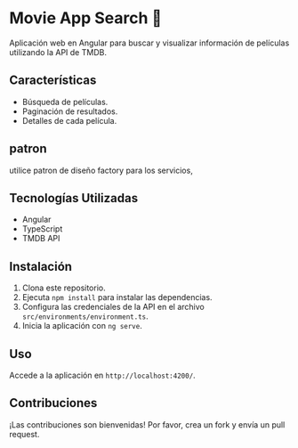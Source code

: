 # Movie App Search 🎥

Aplicación web en Angular para buscar y visualizar información de películas utilizando la API de TMDB.

## Características
- Búsqueda de películas.
- Paginación de resultados.
- Detalles de cada película.
## patron
utilice patron de diseño factory para los servicios, 

## Tecnologías Utilizadas
- Angular
- TypeScript
- TMDB API

## Instalación
1. Clona este repositorio.
2. Ejecuta `npm install` para instalar las dependencias.
3. Configura las credenciales de la API en el archivo `src/environments/environment.ts`.
4. Inicia la aplicación con `ng serve`.

## Uso
Accede a la aplicación en `http://localhost:4200/`.

## Contribuciones
¡Las contribuciones son bienvenidas! Por favor, crea un fork y envía un pull request.
